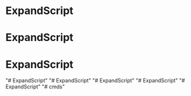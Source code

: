 # ExpandScript
# ExpandScript
# ExpandScript
"# ExpandScript" 
"# ExpandScript" 
"# ExpandScript" 
"# ExpandScript" 
"# ExpandScript" 
"# cmds" 
